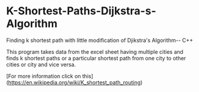 # K-Shortest-Paths-Dijkstra-s-Algorithm
Finding k shortest path with little modification of Djikstra's Algorithm-- C++


This program takes data from the excel sheet having multiple cities and finds k shortest paths or a particular shortest path from one city to other cities or city and vice versa.

[For more information click on this] (https://en.wikipedia.org/wiki/K_shortest_path_routing)
